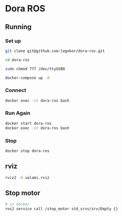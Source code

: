 # Dora ROS

## Running

### Set up

```bash
git clone git@github.com:legokor/dora-ros.git

cd dora-ros

sudo chmod 777 /dev/ttyUSB0

docker-compose up -d
```

### Connect

```bash
docker exec -it dora-ros bash
```

### Run Again

```bash
docker start dora-ros
docker exec -it dora-ros bash
```

### Stop

```bash
docker stop dora-ros
```

## rviz

```bash
rviz2 -d valami.rviz
```

## Stop motor

```bash
# in docker
ros2 service call /stop_motor std_srvs/srv/Empty {}
```
